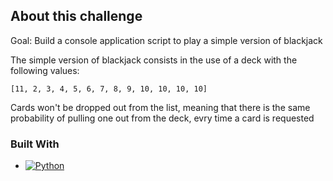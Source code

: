 ## About this challenge
Goal: Build a console application script to play a simple version of blackjack

The simple version of blackjack consists in the use of a deck with the following values:

`[11, 2, 3, 4, 5, 6, 7, 8, 9, 10, 10, 10, 10]`

Cards won't be dropped out from the list, meaning that there is the same probability of pulling one out from the deck, evry time a card is requested

### Built With
<!-- Badge was generated using https://shields.io/ -->
* [![Python][Python.py]][Python-url]
<!-- MARKDOWN LINKS & IMAGES -->
<!-- https://www.markdownguide.org/basic-syntax/#reference-style-links -->
[Python-url]: https://www.python.org/
[Python.py]: https://img.shields.io/badge/python-py?style=plastic&logo=python
